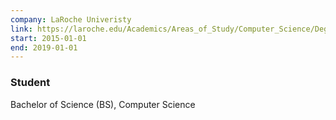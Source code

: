 ```yaml
---
company: LaRoche Univeristy
link: https://laroche.edu/Academics/Areas_of_Study/Computer_Science/Degrees_and_Requirements/?pid=16
start: 2015-01-01
end: 2019-01-01
---
```


### Student

Bachelor of Science (BS), Computer Science
